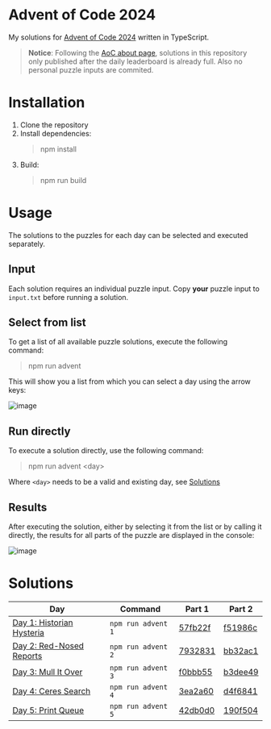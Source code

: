 # Advent of Code 2024
My solutions for [Advent of Code 2024](https://adventofcode.com/) written in TypeScript.

> **Notice**: Following the [AoC about page](https://adventofcode.com/2024/about), solutions in this repository only published after the daily leaderboard is already full. Also no personal puzzle inputs are commited.

# Installation
1. Clone the repository
2. Install dependencies:
   > npm install
3. Build:
   > npm run build

# Usage
The solutions to the puzzles for each day can be selected and executed separately.

## Input
Each solution requires an individual puzzle input. Copy **your** puzzle input to `input.txt` before running a solution.

## Select from list
To get a list of all available puzzle solutions, execute the following command:
> npm run advent

This will show you a list from which you can select a day using the arrow keys:

![image](https://github.com/user-attachments/assets/132415be-d68e-4a77-8e8a-fe81b2e136b9)

## Run directly
To execute a solution directly, use the following command:
> npm run advent &lt;day&gt;

Where `<day>` needs to be a valid and existing day, see [Solutions](#solutions)

## Results
After executing the solution, either by selecting it from the list or by calling it directly, the results for all parts of the puzzle are displayed in the console:

![image](https://github.com/user-attachments/assets/dbb97e2a-4091-40f5-96ee-e79e1f3ae515)

# Solutions
Day | Command | Part 1 | Part 2
--- | --- | --- | ---
[Day 1: Historian Hysteria](https://adventofcode.com/2024/day/1) | `npm run advent 1` | [57fb22f](https://github.com/avolutions/adventofcode/commit/57fb22ff139de656c4bbea2c93026f88a4732ad2) | [f51986c](https://github.com/avolutions/adventofcode/commit/f51986c200f3ee12aaa65e7487fe87a1291f4635)
[Day 2: Red-Nosed Reports](https://adventofcode.com/2024/day/2) | `npm run advent 2` | [7932831](https://github.com/avolutions/adventofcode/commit/7932831f5d8d6c38cc4ec35b1948e51718505958) | [bb32ac1](https://github.com/avolutions/adventofcode/commit/bb32ac1346ca7488d5360a0128bca20cd2fa41c4)
[Day 3: Mull It Over](https://adventofcode.com/2024/day/3) | `npm run advent 3` | [f0bbb55](https://github.com/avolutions/adventofcode/commit/f0bbb559f85a22f264f16a45ee98f303be016f71) | [b3dee49](https://github.com/avolutions/adventofcode/commit/b3dee49faa72bc464e1d80fbc011ea74b8f2b303)
[Day 4: Ceres Search](https://adventofcode.com/2024/day/4) | `npm run advent 4` | [3ea2a60](https://github.com/avolutions/adventofcode/commit/3ea2a608ea6c24eac54358476986e08e0b6987de) | [d4f6841](https://github.com/avolutions/adventofcode/commit/d4f68411dca87a81269cbcfa2ca516cd9e7db1ed)
[Day 5: Print Queue](https://adventofcode.com/2024/day/5) | `npm run advent 5` | [42db0d0](https://github.com/avolutions/adventofcode/commit/42db0d003fb7b2159aa32a15b13440f4ac5185af) | [190f504](https://github.com/avolutions/adventofcode/commit/190f5044c3f01def1024b87e34ce393844b98b89)
